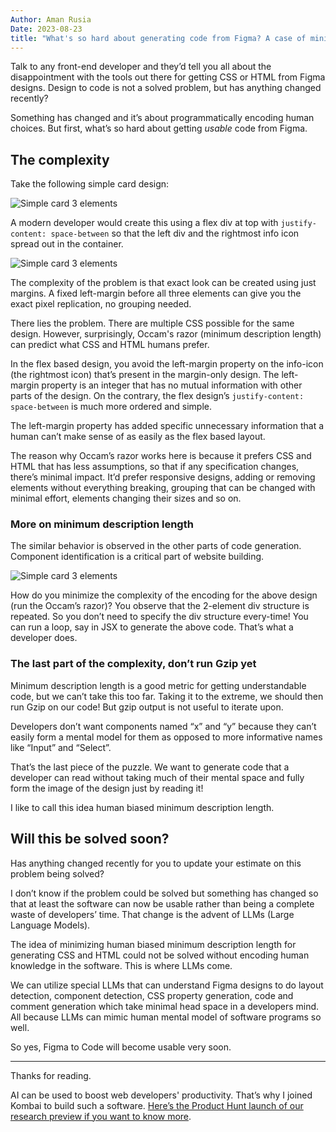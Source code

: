 ```yaml
---
Author: Aman Rusia
Date: 2023-08-23
title: "What's so hard about generating code from Figma? A case of minimising description length."
---
```


Talk to any front-end developer and they’d tell you all about the disappointment with the tools out there for getting CSS or HTML from Figma designs. Design to code is not a solved problem, but has anything changed recently?

Something has changed and it’s about programmatically encoding human choices. But first, what’s so hard about getting _usable_ code from Figma.

## The complexity

Take the following simple card design:

![Simple card 3 elements](/images/post-f2d/asana1.png)

A modern developer would create this using a flex div at top with `justify-content: space-between` so that the left div and the rightmost info icon spread out in the container.

![Simple card 3 elements](/images/post-f2d/asana2.png)

The complexity of the problem is that exact look can be created using just margins. A fixed left-margin before all three elements can give you the exact pixel replication, no grouping needed.

There lies the problem. There are multiple CSS possible for the same design. However, surprisingly, Occam's razor (minimum description length) can predict what CSS and HTML humans prefer.

In the flex based design, you avoid the left-margin property on the info-icon (the rightmost icon) that’s present in the margin-only design. The left-margin property is an integer that has no mutual information with other parts of the design. On the contrary, the flex design’s `justify-content: space-between` is much more ordered and simple.

The left-margin property has added specific unnecessary information that a human can’t make sense of as easily as the flex based layout.

The reason why Occam’s razor works here is because it prefers CSS and HTML that has less assumptions, so that if any specification changes, there’s minimal impact. It’d prefer responsive designs, adding or removing elements without everything breaking, grouping that can be changed with minimal effort, elements changing their sizes and so on.

### More on minimum description length

The similar behavior is observed in the other parts of code generation. Component identification is a critical part of website building.

![Simple card 3 elements](/images/post-f2d/repeated.png)

How do you minimize the complexity of the encoding for the above design (run the Occam’s razor)? You observe that the 2-element div structure is repeated. So you don’t need to specify the div structure every-time! You can run a loop, say in JSX to generate the above code. That’s what a developer does.

### The last part of the complexity, don’t run Gzip yet

Minimum description length is a good metric for getting understandable code, but we can’t take this too far. Taking it to the extreme, we should then run Gzip on our code! But gzip output is not useful to iterate upon.

Developers don’t want components named “x” and “y” because they can’t easily form a mental model for them as opposed to more informative names like “Input” and “Select”.

That’s the last piece of the puzzle. We want to generate code that a developer can read without taking much of their mental space and fully form the image of the design just by reading it!

I like to call this idea human biased minimum description length.

## Will this be solved soon?

Has anything changed recently for you to update your estimate on this problem being solved?

I don’t know if the problem could be solved but something has changed so that at least the software can now be usable rather than being a complete waste of developers’ time. That change is the advent of LLMs (Large Language Models).

The idea of minimizing human biased minimum description length for generating CSS and HTML could not be solved without encoding human knowledge in the software. This is where LLMs come.

We can utilize special LLMs that can understand Figma designs to do layout detection, component detection, CSS property generation, code and comment generation which take minimal head space in a developers mind. All because LLMs can mimic human mental model of software programs so well.

So yes, Figma to Code will become usable very soon.

---

Thanks for reading.

AI can be used to boost web developers' productivity. That’s why I joined Kombai to build such a software. [Here’s the Product Hunt launch of our research preview if you want to know more](https://kombai.com/launch).
